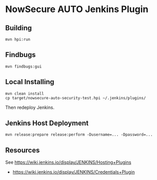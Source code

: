 # NowSecure AUTO Jenkins Plugin

## Building
```
mvn hpi:run
```

## Findbugs
```
mvn findbugs:gui
```

## Local Installing
```
mvn clean install
cp target/nowsecure-auto-security-test.hpi ~/.jenkins/plugins/
```
Then redeploy Jenkins.

## Jenkins Host Deployment
```
mvn release:prepare release:perform -Dusername=... -Dpassword=...
```

## Resources
See https://wiki.jenkins.io/display/JENKINS/Hosting+Plugins
- https://wiki.jenkins.io/display/JENKINS/Credentials+Plugin


